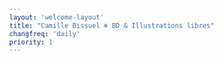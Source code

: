 ```yaml
---
layout: 'welcome-layout'
title: "Camille Bissuel ❄ BD & Illustrations libres"
changfreq: 'daily'
priority: 1
---
```

